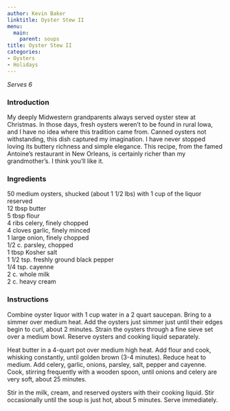 ```yaml
---
author: Kevin Baker
linktitle: Oyster Stew II
menu:
  main:
    parent: soups
title: Oyster Stew II
categories:
- Oysters
- Holidays
---
```

*Serves 6*

### Introduction

My deeply Midwestern grandparents always served oyster stew at Christmas. In those days, fresh oysters weren’t to be found in rural Iowa, and I have no idea where this tradition came from. Canned oysters not withstanding, this dish captured my imagination. I have never stopped loving its buttery richness and simple elegance. This recipe, from the famed Antoine’s restaurant in New Orleans, is certainly richer than my grandmother’s. I think you’ll like it.

### Ingredients

<div class="ingredient-list">

50 medium oysters, shucked (about 1 1/2 lbs) with 1 cup of the liquor reserved  
12 tbsp butter  
5 tbsp flour  
4 ribs celery, finely chopped  
4 cloves garlic, finely minced  
1 large onion, finely chopped  
1/2 c. parsley, chopped  
1 tbsp Kosher salt  
1 1/2 tsp. freshly ground black pepper  
1/4 tsp. cayenne  
2 c. whole milk  
2 c. heavy cream  

</div>

### Instructions

Combine oyster liquor with 1 cup water in a 2 quart saucepan. Bring to a simmer over medium heat. Add the oysters just simmer just until their edges begin to curl, about 2 minutes. Strain the oysters through a fine sieve set over a medium bowl. Reserve oysters and cooking liquid separately.

Heat butter in a 4-quart pot over medium high heat. Add flour and cook, whisking constantly, until golden brown (3-4 minutes). Reduce heat to medium. Add celery, garlic, onions, parsley, salt, pepper and cayenne. Cook, stirring frequently with a wooden spoon, until onions and celery are very soft, about 25 minutes.

Stir in the milk, cream, and reserved oysters with their cooking liquid. Stir occasionally until the soup is just hot, about 5 minutes. Serve immediately.